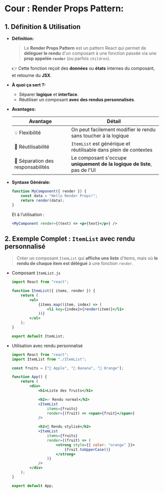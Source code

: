 # Cour : **Render Props Pattern:**

## 1. Définition & Utilisation

-   **Définition:**

    > Le **Render Props Pattern** est un pattern React qui permet de **déléguer le rendu** d'un composant à une fonction passée via une **prop appelée `render`** (ou parfois `children`).

    👉 Cette fonction reçoit des **données** ou **états** internes du composant, et retourne du **JSX**.

-   **À quoi ça sert ?:**

    -   Séparer **logique** et **interface**.
    -   Réutiliser un composant **avec des rendus personnalisés**.

-   **Avantages:**

    | Avantage                          | Détail                                                                   |
    | --------------------------------- | ------------------------------------------------------------------------ |
    | 💡 Flexibilité                    | On peut facilement modifier le rendu sans toucher à la logique           |
    | 🔁 Réutilisabilité                | `ItemList` est générique et réutilisable dans plein de contextes         |
    | 🧼 Séparation des responsabilités | Le composant s'occupe **uniquement de la logique de liste**, pas de l'UI |

-   **Syntaxe Générale:**

    ```jsx
    function MyComponent({ render }) {
    	const data = "Hello Render Props!";
    	return render(data);
    }
    ```

    Et à l’utilisation :

    ```jsx
    <MyComponent render={(text) => <p>{text}</p>} />
    ```

## 2. **Exemple Complet : `ItemList` avec rendu personnalisé**

> Créer un composant `ItemList` qui **affiche une liste** d’items, mais où **le rendu de chaque item est délégué** à une fonction `render`.

-   Composant `ItemList.js`

    ```jsx
    import React from "react";

    function ItemList({ items, render }) {
    	return (
    		<ul>
    			{items.map((item, index) => (
    				<li key={index}>{render(item)}</li>
    			))}
    		</ul>
    	);
    }

    export default ItemList;
    ```

-   Utilisation avec rendu personnalisé

    ```jsx
    import React from "react";
    import ItemList from "./ItemList";

    const fruits = ["🍎 Apple", "🍌 Banana", "🍊 Orange"];

    function App() {
    	return (
    		<div>
    			<h1>Liste des fruits</h1>

    			<h2>✅ Rendu normal</h2>
    			<ItemList
    				items={fruits}
    				render={(fruit) => <span>{fruit}</span>}
    			/>

    			<h2>🎨 Rendu stylisé</h2>
    			<ItemList
    				items={fruits}
    				render={(fruit) => (
    					<strong style={{ color: "orange" }}>
    						{fruit.toUpperCase()}
    					</strong>
    				)}
    			/>
    		</div>
    	);
    }

    export default App;
    ```
